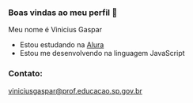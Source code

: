 ### Boas vindas ao meu perfil 💙

Meu nome é Vinicius Gaspar

- Estou estudando na [Alura](https://www.alura.com.br/)
- Estou me desenvolvendo na linguagem JavaScript

### Contato:
viniciusgaspar@prof.educacao.sp.gov.br
